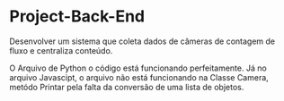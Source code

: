 # Project-Back-End
Desenvolver um sistema que coleta dados de câmeras de contagem de fluxo e centraliza conteúdo.

O Arquivo de Python o código está funcionando perfeitamente.
Já no arquivo Javascipt, o arquivo não está funcionando na Classe Camera, metódo Printar pela falta da conversão de uma lista de objetos.
